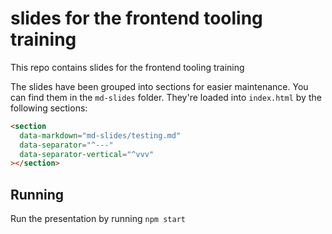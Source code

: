 # slides for the frontend tooling training

This repo contains slides for the frontend tooling training

The slides have been grouped into sections for easier maintenance. You can find them in the `md-slides` folder.
They're loaded into `index.html` by the following sections:

```html
<section
  data-markdown="md-slides/testing.md"
  data-separator="^---"
  data-separator-vertical="^vvv"
></section>
```

## Running

Run the presentation by running `npm start`
